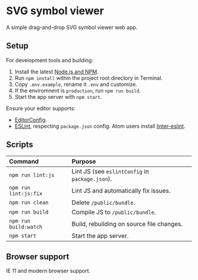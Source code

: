 # SVG symbol viewer

A simple drag-and-drop SVG symbol viewer web app.

## Setup

For development tools and building:

1. Install the latest [Node.js and NPM](https://nodejs.org).
2. Run `npm install` within the project root directory in Terminal.
3. Copy `.env.example`, rename it `.env` and customize.
4. If the enviromnent is `production`, run `npm run build`.
5. Start the app server with `npm start`.

Ensure your editor supports:

- [EditorConfig](http://editorconfig.org).
- [ESLint](http://eslint.org), respecting `package.json` config. Atom users install [linter-eslint](https://atom.io/packages/linter-eslint).

## Scripts

| Command               | Purpose                                         |
|:----------------------|:------------------------------------------------|
| `npm run lint:js`     | Lint JS (see `eslintConfig` in `package.json`). |
| `npm run lint:js:fix` | Lint JS and automatically fix issues.           |
| `npm run clean`       | Delete `/public/bundle`.                        |
| `npm run build`       | Compile JS to `/public/bundle`.                 |
| `npm run build:watch` | Build, rebuilding on source file changes.       |
| `npm start`           | Start the app server.                           |

## Browser support

IE 11 and modern browser support.
